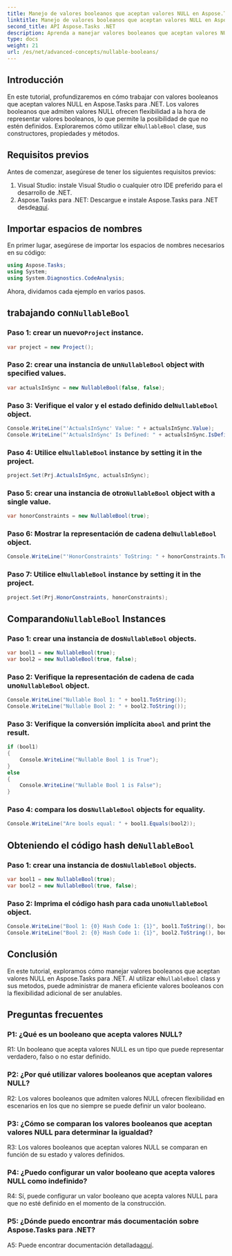 ```yaml
---
title: Manejo de valores booleanos que aceptan valores NULL en Aspose.Tasks
linktitle: Manejo de valores booleanos que aceptan valores NULL en Aspose.Tasks
second_title: API Aspose.Tasks .NET
description: Aprenda a manejar valores booleanos que aceptan valores NULL de manera efectiva en Aspose.Tasks para .NET con este completo tutorial. Domine el uso de la clase `NullableBool` y mejore su desarrollo .NET.
type: docs
weight: 21
url: /es/net/advanced-concepts/nullable-booleans/
---
```

## Introducción

 En este tutorial, profundizaremos en cómo trabajar con valores booleanos que aceptan valores NULL en Aspose.Tasks para .NET. Los valores booleanos que admiten valores NULL ofrecen flexibilidad a la hora de representar valores booleanos, lo que permite la posibilidad de que no estén definidos. Exploraremos cómo utilizar el`NullableBool` clase, sus constructores, propiedades y métodos.

## Requisitos previos

Antes de comenzar, asegúrese de tener los siguientes requisitos previos:

1. Visual Studio: instale Visual Studio o cualquier otro IDE preferido para el desarrollo de .NET.
2.  Aspose.Tasks para .NET: Descargue e instale Aspose.Tasks para .NET desde[aquí](https://releases.aspose.com/tasks/net/).

## Importar espacios de nombres

En primer lugar, asegúrese de importar los espacios de nombres necesarios en su código:

```csharp
using Aspose.Tasks;
using System;
using System.Diagnostics.CodeAnalysis;


```

Ahora, dividamos cada ejemplo en varios pasos.

##  trabajando con`NullableBool`

###  Paso 1: crear un nuevo`Project` instance.

```csharp
var project = new Project();
```

###  Paso 2: crear una instancia de un`NullableBool` object with specified values.

```csharp
var actualsInSync = new NullableBool(false, false);
```

###  Paso 3: Verifique el valor y el estado definido del`NullableBool` object.

```csharp
Console.WriteLine("'ActualsInSync' Value: " + actualsInSync.Value);
Console.WriteLine("'ActualsInSync' Is Defined: " + actualsInSync.IsDefined);
```

###  Paso 4: Utilice el`NullableBool` instance by setting it in the project.

```csharp
project.Set(Prj.ActualsInSync, actualsInSync);
```

###  Paso 5: crear una instancia de otro`NullableBool` object with a single value.

```csharp
var honorConstraints = new NullableBool(true);
```

### Paso 6: Mostrar la representación de cadena del`NullableBool` object.

```csharp
Console.WriteLine("'HonorConstraints' ToString: " + honorConstraints.ToString());
```

###  Paso 7: Utilice el`NullableBool` instance by setting it in the project.

```csharp
project.Set(Prj.HonorConstraints, honorConstraints);
```

##  Comparando`NullableBool` Instances

###  Paso 1: crear una instancia de dos`NullableBool` objects.

```csharp
var bool1 = new NullableBool(true);
var bool2 = new NullableBool(true, false);
```

###  Paso 2: Verifique la representación de cadena de cada uno`NullableBool` object.

```csharp
Console.WriteLine("Nullable Bool 1: " + bool1.ToString());
Console.WriteLine("Nullable Bool 2: " + bool2.ToString());
```

###  Paso 3: Verifique la conversión implícita a`bool` and print the result.

```csharp
if (bool1)
{
    Console.WriteLine("Nullable Bool 1 is True");
}
else
{
    Console.WriteLine("Nullable Bool 1 is False");
}
```

###  Paso 4: compara los dos`NullableBool` objects for equality.

```csharp
Console.WriteLine("Are bools equal: " + bool1.Equals(bool2));
```

##  Obteniendo el código hash de`NullableBool`

###  Paso 1: crear una instancia de dos`NullableBool` objects.

```csharp
var bool1 = new NullableBool(true);
var bool2 = new NullableBool(true, false);
```

###  Paso 2: Imprima el código hash para cada uno`NullableBool` object.

```csharp
Console.WriteLine("Bool 1: {0} Hash Code 1: {1}", bool1.ToString(), bool1.GetHashCode());
Console.WriteLine("Bool 2: {0} Hash Code 1: {1}", bool2.ToString(), bool2.GetHashCode());
```

## Conclusión

 En este tutorial, exploramos cómo manejar valores booleanos que aceptan valores NULL en Aspose.Tasks para .NET. Al utilizar el`NullableBool` class y sus metodos, puede administrar de manera eficiente valores booleanos con la flexibilidad adicional de ser anulables.

## Preguntas frecuentes

### P1: ¿Qué es un booleano que acepta valores NULL?

R1: Un booleano que acepta valores NULL es un tipo que puede representar verdadero, falso o no estar definido.

### P2: ¿Por qué utilizar valores booleanos que aceptan valores NULL?

R2: Los valores booleanos que admiten valores NULL ofrecen flexibilidad en escenarios en los que no siempre se puede definir un valor booleano.

### P3: ¿Cómo se comparan los valores booleanos que aceptan valores NULL para determinar la igualdad?

R3: Los valores booleanos que aceptan valores NULL se comparan en función de su estado y valores definidos.

### P4: ¿Puedo configurar un valor booleano que acepta valores NULL como indefinido?

R4: Sí, puede configurar un valor booleano que acepta valores NULL para que no esté definido en el momento de la construcción.

### P5: ¿Dónde puedo encontrar más documentación sobre Aspose.Tasks para .NET?

 A5: Puede encontrar documentación detallada[aquí](https://reference.aspose.com/tasks/net/).